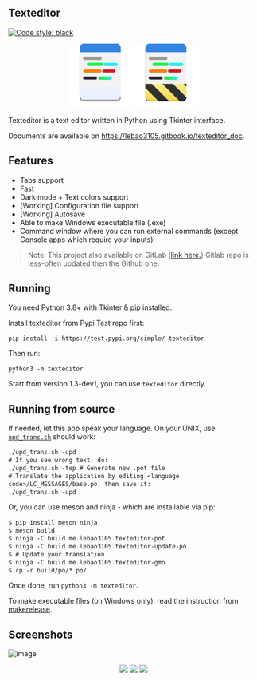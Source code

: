 ## Texteditor
[![Code style: black](https://img.shields.io/badge/code%20style-black-000000.svg)](https://github.com/psf/black)

<div align="center">
    <img src="texteditor/icons/texteditor.png">
    <img src="texteditor/icons/texteditor.Devel.png">
</div>

Texteditor is a text editor written in Python using Tkinter interface.

Documents are available on https://lebao3105.gitbook.io/texteditor_doc.

## Features
* Tabs support
* Fast
* Dark mode + Text colors support
* [Working] Configuration file support
* [Working] Autosave
* Able to make Windows executable file (.exe)
* Command window where you can run external commands (except Console apps which require your inputs)

> Note: This project also available on GitLab ([link here.](https://gitlab.com/lebao3105/texteditor_tk)) Gitlab repo is less-often updated then the Github one.

## Running
You need Python 3.8+ with Tkinter & pip installed.

Install texteditor from Pypi Test repo first:
```
pip install -i https://test.pypi.org/simple/ texteditor
```

Then run:
```
python3 -m texteditor
```

Start from version 1.3-dev1, you can use ```texteditor``` directly.

## Running from source
If needed, let this app speak your language. On your UNIX, use [```upd_trans.sh```](upd_trans.sh) should work:
```
./upd_trans.sh -upd
# If you see wrong text, do:
./upd_trans.sh -tep # Generate new .pot file
# Translate the application by editing <language code>/LC_MESSAGES/base.po, then save it:
./upd_trans.sh -upd
```

Or, you can use meson and ninja - which are installable via pip:
```
$ pip install meson ninja
$ meson build
$ ninja -C build me.lebao3105.texteditor-pot
$ ninja -C build me.lebao3105.texteditor-update-po
$ # Update your translation
$ ninja -C build me.lebao3105.texteditor-gmo
$ cp -r build/po/* po/
```
Once done, run ```python3 -m texteditor```.

To make executable files (on Windows only), read the instruction from [makerelease](makerelease/).

## Screenshots
![image](https://user-images.githubusercontent.com/77564176/206902963-b65f0c3c-efa4-438c-8f9b-1d98fa4faae1.png)
<div align="center">
    <img id="image" src="https://user-images.githubusercontent.com/77564176/166142583-5fe685a1-21a4-44e1-8088-73ca27e0b04a.png">
    <img id="image" src="https://user-images.githubusercontent.com/77564176/166142604-791a81ca-4f4c-47db-b037-b5525c7cf313.png">
    <img id="image" src="https://user-images.githubusercontent.com/77564176/169689858-a131cd42-1d6d-4d2a-976d-7daef4fab5ac.png">
</div>
